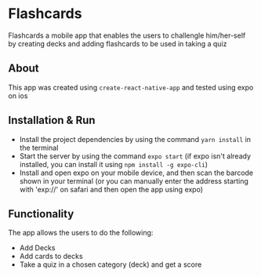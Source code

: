 # Flashcards
 Flashcards a mobile app that enables the users to challengle him/her-self by creating decks and adding flashcards to be used in taking a quiz
 
 
 ## About
This app was created using ```create-react-native-app``` and tested using expo on ios

 ## Installation & Run
* Install the project dependencies by using the command ```yarn install``` in the terminal
* Start the server by using the command ```expo start``` (if expo isn't already installed, you can install it using ```npm install -g expo-cli```)
* Install and open expo on your mobile device, and then scan the barcode shown in your terminal (or you can manually enter the address starting with 'exp://' on safari and then open the app using expo)


## Functionality
The app allows the users to do the following:
* Add Decks
* Add cards to decks
* Take a quiz in a chosen category (deck) and get a score

